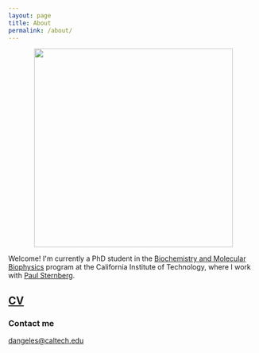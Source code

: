 ```yaml
---
layout: page
title: About
permalink: /about/
---
```


<center>
<img id="photo of David" src="https://dangeles.github.io/images/david.jpg" width="400">
</center>

Welcome! I'm currently a PhD student in the [Biochemistry and Molecular Biophysics](http://www.cce.caltech.edu/content/biochemistry-and-molecular-biophysics)
program at the California Institute of Technology, where I work with [Paul Sternberg](http://wormlab.caltech.edu/LabMembers/Paul).

## [CV](https://dangeles.github.io/cv.pdf)

### Contact me

[dangeles@caltech.edu](mailto:dangeles@caltech.edu)
